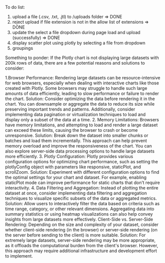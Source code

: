 To do list:
1. upload a file (.csv, .txt, .jtl) to /uploads folder => DONE
2. reject upload if file extension is not in the allow list of extensions => DONE
3. update the select a file dropdown during page load and upload (successfully) => DONE
4. display scatter plot using plotly by selecting a file from dropdown
5. groupings


Something to ponder:
If the Plotly chart is not displaying large datasets with 200k rows of data, there are a few potential reasons and solutions to consider:

1.Browser Performance: Rendering large datasets can be resource-intensive for web browsers, especially when dealing with interactive charts like those created with Plotly. Some browsers may struggle to handle such large amounts of data efficiently, leading to slow performance or failure to render the chart.
Solution: Consider optimizing the data before rendering it in the chart. You can downsample or aggregate the data to reduce its size while preserving important trends and patterns. Additionally, consider implementing data pagination or virtualization techniques to load and display only a subset of the data at a time.
2. Memory Limitations: Browsers have memory limitations, and attempting to load and render a large dataset can exceed these limits, causing the browser to crash or become unresponsive.
Solution: Break down the dataset into smaller chunks or batches and load them incrementally. This approach can help prevent memory overload and improve the responsiveness of the chart. You can also explore server-side data processing options to handle large datasets more efficiently.
3. Plotly Configuration: Plotly provides various configuration options for optimizing chart performance, such as setting the plotlyConfig object with parameters like responsive, staticPlot, and scrollZoom.
Solution: Experiment with different configuration options to find the optimal settings for your chart and dataset. For example, enabling staticPlot mode can improve performance for static charts that don't require interactivity.
4. Data Filtering and Aggregation: Instead of plotting the entire dataset at once, consider implementing data filtering and aggregation techniques to visualize specific subsets of the data or aggregated metrics.
Solution: Allow users to interactively filter the data based on criteria such as time range, category, or other relevant dimensions. Aggregating data into summary statistics or using heatmap visualizations can also help convey insights from large datasets more effectively.
Client-Side vs. Server-Side Rendering: Depending on the size and complexity of your dataset, consider whether client-side rendering (in the browser) or server-side rendering (on the server before sending to the client) is more suitable.
Solution: For extremely large datasets, server-side rendering may be more appropriate, as it offloads the computational burden from the client's browser. However, this approach may require additional infrastructure and development effort to implement.